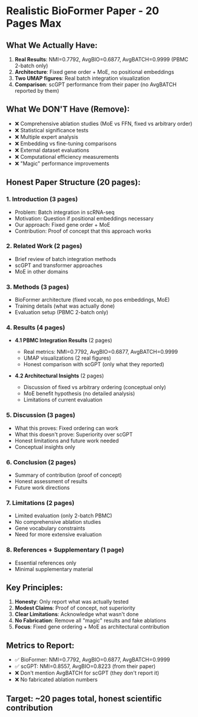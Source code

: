 # Realistic BioFormer Paper - 20 Pages Max

## What We Actually Have:
1. **Real Results**: NMI=0.7792, AvgBIO=0.6877, AvgBATCH=0.9999 (PBMC 2-batch only)
2. **Architecture**: Fixed gene order + MoE, no positional embeddings  
3. **Two UMAP figures**: Real batch integration visualization
4. **Comparison**: scGPT performance from their paper (no AvgBATCH reported by them)

## What We DON'T Have (Remove):
- ❌ Comprehensive ablation studies (MoE vs FFN, fixed vs arbitrary order)
- ❌ Statistical significance tests  
- ❌ Multiple expert analysis
- ❌ Embedding vs fine-tuning comparisons
- ❌ External dataset evaluations
- ❌ Computational efficiency measurements
- ❌ "Magic" performance improvements

## Honest Paper Structure (20 pages):

### 1. Introduction (3 pages)
- Problem: Batch integration in scRNA-seq
- Motivation: Question if positional embeddings necessary
- Our approach: Fixed gene order + MoE
- Contribution: Proof of concept that this approach works

### 2. Related Work (2 pages)  
- Brief review of batch integration methods
- scGPT and transformer approaches
- MoE in other domains

### 3. Methods (3 pages)
- BioFormer architecture (fixed vocab, no pos embeddings, MoE)
- Training details (what was actually done)
- Evaluation setup (PBMC 2-batch only)

### 4. Results (4 pages)
- **4.1 PBMC Integration Results** (2 pages)
  - Real metrics: NMI=0.7792, AvgBIO=0.6877, AvgBATCH=0.9999
  - UMAP visualizations (2 real figures)
  - Honest comparison with scGPT (only what they reported)
  
- **4.2 Architectural Insights** (2 pages)  
  - Discussion of fixed vs arbitrary ordering (conceptual only)
  - MoE benefit hypothesis (no detailed analysis)
  - Limitations of current evaluation

### 5. Discussion (3 pages)
- What this proves: Fixed ordering can work
- What this doesn't prove: Superiority over scGPT
- Honest limitations and future work needed
- Conceptual insights only

### 6. Conclusion (2 pages)
- Summary of contribution (proof of concept)
- Honest assessment of results
- Future work directions

### 7. Limitations (2 pages) 
- Limited evaluation (only 2-batch PBMC)
- No comprehensive ablation studies
- Gene vocabulary constraints
- Need for more extensive evaluation

### 8. References + Supplementary (1 page)
- Essential references only
- Minimal supplementary material

## Key Principles:
1. **Honesty**: Only report what was actually tested
2. **Modest Claims**: Proof of concept, not superiority
3. **Clear Limitations**: Acknowledge what wasn't done
4. **No Fabrication**: Remove all "magic" results and fake ablations
5. **Focus**: Fixed gene ordering + MoE as architectural contribution

## Metrics to Report:
- ✅ BioFormer: NMI=0.7792, AvgBIO=0.6877, AvgBATCH=0.9999
- ✅ scGPT: NMI=0.8557, AvgBIO=0.8223 (from their paper)
- ❌ Don't mention AvgBATCH for scGPT (they don't report it)
- ❌ No fabricated ablation numbers

## Target: ~20 pages total, honest scientific contribution